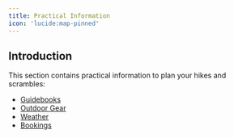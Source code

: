 ```yaml
---
title: Practical Information
icon: 'lucide:map-pinned'
---
```


## Introduction

This section contains practical information to plan your hikes and scrambles:
- [Guidebooks](/practical-information/guidebooks)
- [Outdoor Gear](/practical-information/gear)
- [Weather](/practical-information/weather)
- [Bookings](/practical-information/bookings)